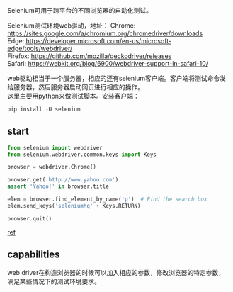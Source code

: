 Selenium可用于跨平台的不同浏览器的自动化测试。

Selenium测试环境web驱动，地址：
Chrome:	https://sites.google.com/a/chromium.org/chromedriver/downloads  
Edge:	https://developer.microsoft.com/en-us/microsoft-edge/tools/webdriver/  
Firefox:	https://github.com/mozilla/geckodriver/releases  
Safari:	https://webkit.org/blog/6900/webdriver-support-in-safari-10/  

web驱动相当于一个服务器，相应的还有selenium客户端。客户端将测试命令发给服务器，然后服务器启动网页进行相应的操作。  
这里主要用python来做测试脚本。安装客户端：
```python
pip install -U selenium
```

## start
```python
from selenium import webdriver
from selenium.webdriver.common.keys import Keys

browser = webdriver.Chrome()

browser.get('http://www.yahoo.com')
assert 'Yahoo!' in browser.title

elem = browser.find_element_by_name('p')  # Find the search box
elem.send_keys('seleniumhq' + Keys.RETURN)

browser.quit()
```
[ref](http://selenium-python.readthedocs.io/api.html)

## capabilities
web driver在构造浏览器的时候可以加入相应的参数，修改浏览器的特定参数，满足某些情况下的测试环境要求。



